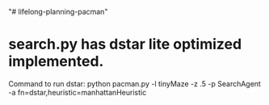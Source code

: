"# lifelong-planning-pacman" 

# search.py has dstar lite optimized implemented.

Command to run dstar:
python pacman.py -l tinyMaze -z .5 -p SearchAgent -a fn=dstar,heuristic=manhattanHeuristic

